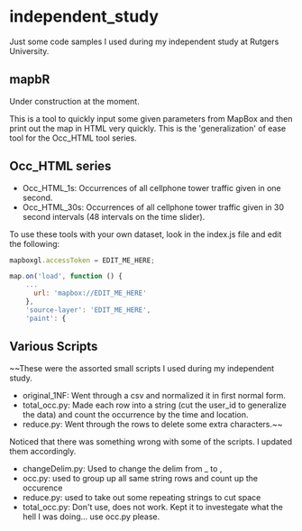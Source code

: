 # independent_study
Just some code samples I used during my independent study at Rutgers University.

## mapbR
Under construction at the moment.

This is a tool to quickly input some given parameters from MapBox and then print out the map in HTML very quickly. This is the 'generalization' of ease tool for the Occ_HTML tool series.

## Occ_HTML series
- Occ_HTML_1s: Occurrences of all cellphone tower traffic given in one second.
- Occ_HTML_30s: Occurrences of all cellphone tower traffic given in 30 second intervals (48 intervals on the time slider).

To use these tools with your own dataset, look in the index.js file and edit the following:

```javascript
mapboxgl.accessToken = EDIT_ME_HERE;
```

```javascript
map.on('load', function () {
    ...
      url: 'mapbox://EDIT_ME_HERE'
    },
    'source-layer': 'EDIT_ME_HERE',
    'paint': {
```

## Various Scripts
~~These were the assorted small scripts I used during my independent study.
- original_1NF: Went through a csv and normalized it in first normal form.
- total_occ.py: Made each row into a string (cut the user_id to generalize the data) and count the occurrence by the time and location.
- reduce.py: Went through the rows to delete some extra characters.~~

Noticed that there was something wrong with some of the scripts. I updated them accordingly.
- changeDelim.py: Used to change the delim from _ to ,
- occ.py: used to group up all same string rows and count up the occurence
- reduce.py: used to take out some repeating strings to cut space
- total_occ.py: Don't use, does not work. Kept it to investegate what the hell I was doing... use occ.py please.
